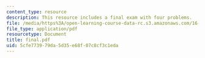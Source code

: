 ```yaml
---
content_type: resource
description: This resource includes a final exam with four problems.
file: /media/https%3A/open-learning-course-data-rc.s3.amazonaws.com/16-21-techniques-for-structural-analysis-and-design-spring-2005/5cfe773979da5d35e68f07c8cf3c1eda_final.pdf
file_type: application/pdf
resourcetype: Document
title: final.pdf
uid: 5cfe7739-79da-5d35-e68f-07c8cf3c1eda
---
```

